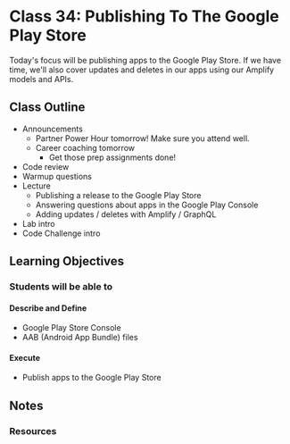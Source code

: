 # Class 34: Publishing To The Google Play Store

Today's focus will be publishing apps to the Google Play Store. If we have time, we'll also cover updates and deletes in our apps using our Amplify models and APIs.

## Class Outline

- Announcements
  - Partner Power Hour tomorrow! Make sure you attend well.
  - Career coaching tomorrow
    - Get those prep assignments done!
- Code review
- Warmup questions
- Lecture
  - Publishing a release to the Google Play Store
  - Answering questions about apps in the Google Play Console
  - Adding updates / deletes with Amplify / GraphQL
- Lab intro
- Code Challenge intro

## Learning Objectives

### Students will be able to

#### Describe and Define

- Google Play Store Console
- AAB (Android App Bundle) files

#### Execute

- Publish apps to the Google Play Store

## Notes

### Resources
